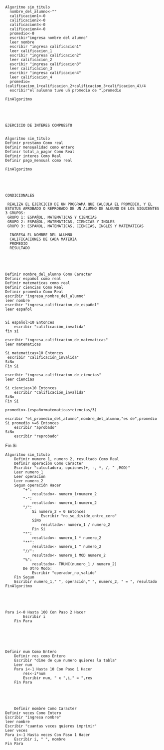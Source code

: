     Algoritmo sin_titulo
      nombre_del_alumno<-""
      calificacion1<-0
      calificacion2<-0
      calificacion3<-0
      calificacion4<-0
      promedio<-0 
      escribir"ingresa nombre del alumno"
      leer nombre 
      escribir "ingresa calificacion1"
      leer calificacion_1
      escribir "ingresa calificacion2"
      leer calificacion_2
      escribir "ingresa calificacion3"
      leer calificacion_3
      escribir "ingresa calificacion4"
      leer calificacion_4 
      promedio=(calificacion_1+calificacion_2+calificacion_3+calificacion_4)/4
      escribir"el aulumno tuvo un promedio de ",promedio

    FinAlgoritmo





    EJERCICIO DE INTERES COMPUESTO
    
    
    Algoritmo sin_titulo
	Definir prestamo Como real
	Definir mensualidad como entero
	Definir total_a_pagar Como Real
	Definir interes Como Real
	Definir pago_mensual como real
	
    FinAlgoritmo





    CONDICIONALES
     
     REALIZA EL EJERCICIO DE UN PROGRAMA QUE CALCULA EL PROMEDIO, Y EL ESTATUS APROBADO O REPROBADO DE UN ALUMNO DE ALGUNO DE LOS SIGUIENTES 3 GRUPOS: 
     GRUPO 1: ESPAÑOL, MATEMATICAS Y CIENCIAS
     GRUPO 2: ESPAÑOL, MATEMATICAS, CIENCIAS Y INGLES
     GRUPO 3: ESPAÑOL, MATEMATICAS, CIENCIAS, INGLES Y MATEMATICAS
      
      INGRESA EL NOMBRE DEL ALUMNO
      CALIFICACIONES DE CADA MATERIA 
      PROMEDIO
      RESULTADO
      
      
     
	
	
	Definir nombre_del_alumno Como Caracter
	Definir español como real
	Definir matematicas como real
	Definir ciencias Como Real
	Definir promedio Como Real
	escribir "ingresa_nombre_del_alumno"
	leer nombre
	escribir "ingresa_calificacion_de_español"
	leer español
	
	
	Si español>10 Entonces
		escribir "calificación_invalida"
	fin si
	
	escribir "ingresa_calificacion_de_matematicas"
	leer matematicas 
	
	Si matematicas>10 Entonces
     escribir "calificación_invalida"
	SiNo
	Fin Si
	
	escribir "ingresa_calificacion_de_ciencias"
	leer ciencias
	
	Si ciencias>10 Entonces
		escribir "calificación_invalida"
	SiNo
	Fin Si
	
	promedio<-(españo+matematicas+ciencias/3)
	
	escribir "el_promedio_del_alumno",nombre_del_alumno,"es de",promedio
	Si promedio >=6 Entonces
		escribir "aprobado"
	SiNo
		escribir "reprobado"
Fin Si







	Algoritmo sin_titulo
		Definir numero_1, numero_2, resultado Como Real
		Definir operación Como Caracter
		Escribir "calculadora, opciones(+, -, *, /, ^ ,MOD)"
		Leer numero_1
		Leer operación
		Leer numero_2
		Segun operación Hacer
			"+":
				resultado<- numero_1+numero_2
			"-":
				resultado<- numero_1-numero_2
			"/":
				Si numero_2 = 0 Entonces
					Escribir "no_se_divide_entre_cero"
				SiNo
					resultado<- numero_1 / numero_2
				Fin Si
			"*":
				resultado<- numero_1 * numero_2
			"**":
				resultado<- numero_1 ^ numero_2
			"//":
				resultado<- numero_1 MOD numero_2
			"%":
				resultado<- TRUNC(numero_1 / numero_2)
			De Otro Modo:
				Escribir "operador_no_valido"
		Fin Segun
		Escribir numero_1," ", operación," ", numero_2, " = ", resultado
	FinAlgoritmo





	Para i<-0 Hasta 100 Con Paso 2 Hacer
			Escribir i
		Fin Para






	Definir num Como Entero
		Definir res como Entero
		Escribir "dime de que numero quieres la tabla"
		Leer num
		Para i<-1 Hasta 10 Con Paso 1 Hacer 
			res<-i*num
			Escribir num, " x ",i," = ",res
		Fin Para
		
		
		
		
		
		Definir nombre Como Caracter
	Definir veces Como Entero
	Escribir "ingresa nombre"
	leer nombre
	Escribir "cuantas veces quieres imprimir"
	Leer veces
	Para i<-1 Hasta veces Con Paso 1 Hacer
		Escribir i, " ", nombre
	Fin Para
		
		
